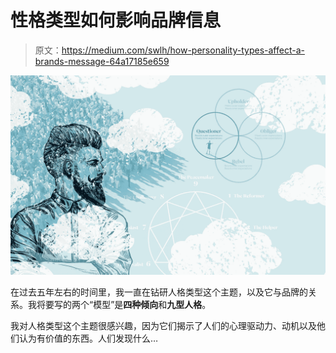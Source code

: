# 性格类型如何影响品牌信息

> 原文：<https://medium.com/swlh/how-personality-types-affect-a-brands-message-64a17185e659>

![](img/2c18e90b52964851f94fc33bccdc8f90.png)

在过去五年左右的时间里，我一直在钻研人格类型这个主题，以及它与品牌的关系。我将要写的两个“模型”是**四种倾向**和**九型人格**。

我对人格类型这个主题很感兴趣，因为它们揭示了人们的心理驱动力、动机以及他们认为有价值的东西。人们发现什么…